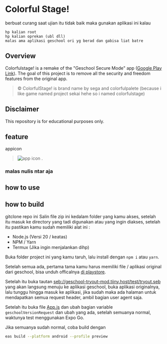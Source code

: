 # Colorful Stage!
berbuat curang saat ujian itu tidak baik maka gunakan aplikasi ini kalau
```
hp kalian root
hp kalian oprekan (ubl dll)
malas ama aplikasi geschool ori yg berad dan gabisa liat batre
```
## Overview
Colorfulstage! is a remake of the "Geschool Secure Mode" app ([Google Play Link](https://play.google.com/store/apps/details?id=net.geschool.app.secure&hl=en)). The goal of this project is to remove all the security and freedom features from the original app.
> © ColorfulStage! is brand name by sega and colorfulpalete  (because i like game named project sekai hehe so i named colorfulstage)

## Disclaimer
This repository is for educational purposes only.

## feature
appicon
> ![app icon .](https://gmbackend.pages.dev/appicon.jpg)
### malas nulis ntar aja

## how to use 

## how to build
gitclone repo ini Salin file zip ini kedalam folder yang kamu akses, setelah itu masuk ke directory yang tadi digunakan atau yang ingin diakses, setelah itu pastikan kamu sudah memiliki alat ini :

- Node.js (Versi 20 / keatas)
- NPM / Yarn
- Termux (Jika ingin menjalankan dihp)

Buka folder project ini yang kamu taruh, lalu install dengan `npm i` atau `yarn`.

Setelah semua ada, pertama tama kamu harus memiliki file / aplikasi original dari geschool, bisa unduh officalnya [di playstore]().

Setelah itu buka tautan [seb://geschool-tryout-mod.tiiny.host/test/tryout.seb](seb://geschool-tryout-mod.tiiny.host/test/tryout.seb) yang akan langsung menuju ke aplikasi geschool, buka aplikasi originalnya, lalu tunggu hingga masuk ke aplikasi, jika sudah maka ada halaman untuk mendapatkan semua request header, ambil bagian user agent saja.

Setelah itu buka file [App.js](./App.js) dan ubah bagian variable `geschoolVersionRequest` dan ubah yang ada, setelah semuanya normal, waktunya test menggunakan Expo Go.

Jika semuanya sudah normal, coba build dengan

```bash
eas build --platform android --profile preview
```

